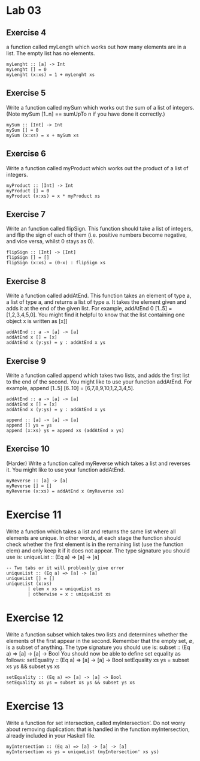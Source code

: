 # Lab 03

## Exercise 4
a function called myLength which works out how many elements are in a list. The empty list has no elements.
```
myLenght :: [a] -> Int
myLenght [] = 0
myLenght (x:xs) = 1 + myLenght xs
```

## Exercise 5 
Write a function called mySum which works out the sum of a list of integers. (Note mySum [1..n] == sumUpTo n if you have done it correctly.)
```
mySum :: [Int] -> Int
mySum [] = 0
mySum (x:xs) = x + mySum xs
```

## Exercise 6 
Write a function called myProduct which works out the product of a list of integers. 
```
myProduct :: [Int] -> Int
myProduct [] = 0
myProduct (x:xs) = x * myProduct xs
```
## Exercise 7 
Write an function called flipSign. This function should take a list of integers, and flip the sign of each of them (i.e. positive numbers become negative, and vice versa, whilst
0 stays as 0).
```
flipSign :: [Int] -> [Int]
flipSign [] = []
flipSign (x:xs) = (0-x) : flipSign xs
```

## Exercise 8
Write a function called addAtEnd. This function takes an element of type a, a list
of type a, and returns a list of type a. It takes the element given and adds it at the end of the
given list. For example, addAtEnd 0 [1..5] = [1,2,3,4,5,0]. You might find it helpful to
know that the list containing one object x is written as [x]]
```
addAtEnd :: a -> [a] -> [a]
addAtEnd x [] = [x]
addAtEnd x (y:ys) = y : addAtEnd x ys 
```
## Exercise 9 
Write a function called append which takes two lists, and adds the first
list to the end of the second. You might like to use your function addAtEnd. For example,
append [1..5] [6..10] = [6,7,8,9,10,1,2,3,4,5].
```
addAtEnd :: a -> [a] -> [a]
addAtEnd x [] = [x]
addAtEnd x (y:ys) = y : addAtEnd x ys 

append :: [a] -> [a] -> [a]
append [] ys = ys
append (x:xs) ys = append xs (addAtEnd x ys)
```
## Exercise 10 
(Harder) Write a function called myReverse which takes a list and reverses it. You might like to use your function addAtEnd.

```
myReverse :: [a] -> [a]
myReverse [] = []
myReverse (x:xs) = addAtEnd x (myReverse xs)
```
# Exercise 11
Write a function which takes a list and returns the same list where all elements
are unique. In other words, at each stage the function should check whether the first element is
in the remaining list (use the function elem) and only keep it if it does not appear. The type
signature you should use is:
uniqueList :: (Eq a) => [a] -> [a]
```
-- Two tabs or it will probleably give error
uniqueList :: (Eq a) => [a] -> [a]
uniqueList [] = []
uniqueList (x:xs)
        | elem x xs = uniqueList xs
        | otherwise = x : uniqueList xs

```

# Exercise 12 
Write a function subset which takes two lists and determines whether the elements of the first appear in the second. Remember that the empty set, ∅, is a subset of anything.
The type signature you should use is:
subset :: (Eq a) => [a] -> [a] -> Bool
You should now be able to define set equality as follows:
setEquality :: (Eq a) => [a] -> [a] -> Bool
setEquality xs ys = subset xs ys && subset ys xs
``` 
setEquality :: (Eq a) => [a] -> [a] -> Bool
setEquality xs ys = subset xs ys && subset ys xs
```

# Exercise 13 
Write a function for set intersection, called myIntersection’. Do not worry
about removing duplication: that is handled in the function myIntersection, already included
in your Haskell file.
```
myIntersection :: (Eq a) => [a] -> [a] -> [a]
myIntersection xs ys = uniqueList (myIntersection' xs ys)
```
